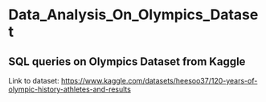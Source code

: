 # Data_Analysis_On_Olympics_Dataset
SQL queries on Olympics Dataset from Kaggle 
---
Link to dataset: https://www.kaggle.com/datasets/heesoo37/120-years-of-olympic-history-athletes-and-results

